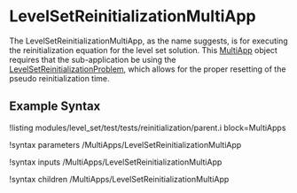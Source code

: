 # LevelSetReinitializationMultiApp

The LevelSetReinitializationMultiApp, as the name suggests, is for executing the reinitialization
equation for the level set solution. This [MultiApp](/MultiApps/index.md) object requires that the
sub-application be using the [LevelSetReinitializationProblem](/LevelSetReinitializationProblem.md),
which allows for the proper resetting of the pseudo reinitialization time.

## Example Syntax

!listing modules/level_set/test/tests/reinitialization/parent.i block=MultiApps

!syntax parameters /MultiApps/LevelSetReinitializationMultiApp

!syntax inputs /MultiApps/LevelSetReinitializationMultiApp

!syntax children /MultiApps/LevelSetReinitializationMultiApp
